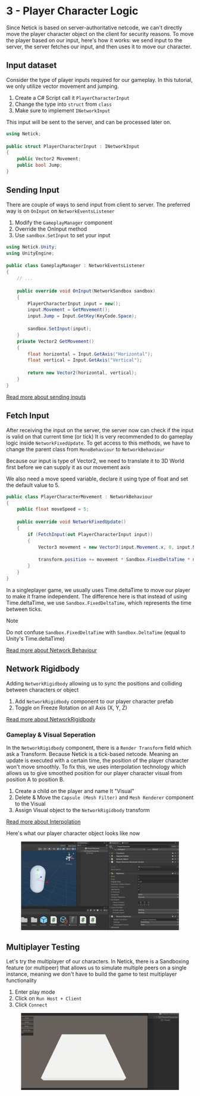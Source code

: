 # 3 - Player Character Logic

Since Netick is based on server-authoritative netcode, we can't directly move the player character object on the client for security reasons. To move the player based on our input, here's how it works: we send input to the server, the server fetches our input, and then uses it to move our character.

## Input dataset
Consider the type of player inputs required for our gameplay. In this tutorial, we only utilize vector movement and jumping.

1. Create a C# Script call it `PlayerCharacterInput`
2. Change the type into `struct` from `class`
3. Make sure to implement `INetworkInput`

This input will be sent to the server, and can be processed later on.

```cs
using Netick;

public struct PlayerCharacterInput : INetworkInput
{
    public Vector2 Movement;    
    public bool Jump;    
}
```

## Sending Input
There are couple of ways to send input from client to server. The preferred way is on `OnInput` on `NetworkEventsListener`

1. Modify the `GameplayManager` component
2. Override the OnInput method
3. Use `sandbox.SetInput` to set your input

```cs
using Netick.Unity;
using UnityEngine;

public class GameplayManager : NetworkEventsListener
{
    // ...
    
    public override void OnInput(NetworkSandbox sandbox)
    {
        PlayerCharacterInput input = new();
        input.Movement = GetMovement();
        input.Jump = Input.GetKey(KeyCode.Space);

        sandbox.SetInput(input);
    }
    private Vector2 GetMovement()
    {
        float horizontal = Input.GetAxis("Horizontal");
        float vertical = Input.GetAxis("Vertical");

        return new Vector2(horizontal, vertical);
    }
}

```

[Read more about sending inputs](understanding-client-side-prediction/writing-client-side-prediction-code.md)

## Fetch Input

After receiving the input on the server, the server now can check if the input is valid on that current time (or tick)
It is very recommended to do gameplay logic inside `NetworkFixedUpdate`. To get access to this methods, we have to change the parent class from `MonoBehaviour` to `NetworkBehaviour`

Because our input is type of Vector2, we need to translate it to 3D World first before we can supply it as our movement axis

We also need a move speed variable, declare it using type of float and set the default value to 5.

```cs
public class PlayerCharacterMovement : NetworkBehaviour
{
    public float moveSpeed = 5;

    public override void NetworkFixedUpdate()
    {
        if (FetchInput(out PlayerCharacterInput input))
        {
            Vector3 movement = new Vector3(input.Movement.x, 0, input.Movement.y);

            transform.position += movement * Sandbox.FixedDeltaTime * moveSpeed;
        }
    }
}
```

In a singleplayer game, we usually uses Time.deltaTime to move our player to make it frame independent. The difference here is that instead of using Time.deltaTime, we use `Sandbox.FixedDeltaTime`, which represents the time between ticks.

> [!Note]
> Do not confuse `Sandbox.FixedDeltaTime` with `Sandbox.DeltaTime` (equal to Unity's Time.deltaTime) 


[Read more about Network Behaviour](core-concepts.md#network-behaviour)

## Network Rigidbody
Adding `NetworkRigidbody` allowing us to sync the positions and colliding between characters or object

1. Add `NetworkRigidbody` component to our player character prefab
2. Toggle on Freeze Rotation on all Axis (X, Y, Z)

[Read more about NetworkRigidbody](built-in-components/networkrigidbody.md)

### Gameplay & Visual Seperation
In the `NetworkRigidbody` component, there is a `Render Transform` field which ask a Transform.
Because Netick is a tick-based netcode. Meaning an update is executed with a certain time, the position of the player character won't move smoothly. To fix this, we uses interpolation technology which allows us to give smoothed position for our player character visual from position A to position B.

1. Create a child on the player and name It "Visual"
2. Delete & Move the `Capsule (Mesh Filter)` and `Mesh Renderer` component to the Visual
3. Assign Visual object to the `NetworkRigidbody` transform

[Read more about Interpolation](interpolation.md)

Here's what our player character object looks like now

<figure><img src="../images/getting-started/103-player-character.png" alt=""><figcaption></figcaption></figure>

## Multiplayer Testing
Let's try the multiplayer of our characters. In Netick, there is a Sandboxing feature (or multipeer) that allows us to simulate multiple peers on a single instance, meaning we don't have to build the game to test multiplayer functionality

1. Enter play mode
2. Click on `Run Host + Client`
3. Click `Connect`

<figure><img src="../images/getting-started/103-multipeer.gif" alt=""><figcaption></figcaption></figure>